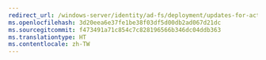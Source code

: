 ```yaml
---
redirect_url: /windows-server/identity/ad-fs/deployment/updates-for-active-directory-federation-services-ad-fs
ms.openlocfilehash: 3d20eea6e37fe1be38f03df5d00db2ad067d21dc
ms.sourcegitcommit: f473491a71c854c7c828196566b346dc04ddb363
ms.translationtype: HT
ms.contentlocale: zh-TW
---
```

